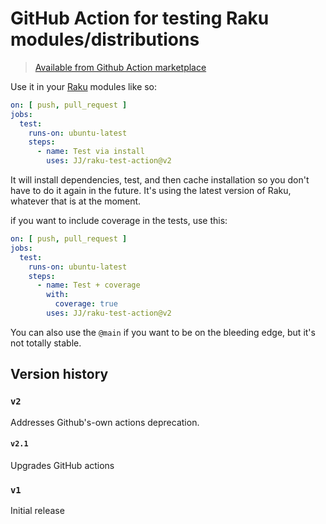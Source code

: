# GitHub Action for testing Raku modules/distributions

> [Available from Github Action marketplace](https://github.com/marketplace/actions/raku-test-action)

Use it in your [Raku](https://raku.org) modules like so:

```yaml
on: [ push, pull_request ]
jobs:
  test:
    runs-on: ubuntu-latest
    steps:
      - name: Test via install
        uses: JJ/raku-test-action@v2
```

It will install dependencies, test, and then cache installation so you don't
have to do it again in the future. It's using the latest version of Raku,
whatever that is at the moment.

if you want to include coverage in the tests, use this:


```yaml
on: [ push, pull_request ]
jobs:
  test:
    runs-on: ubuntu-latest
    steps:
      - name: Test + coverage
        with:
          coverage: true
        uses: JJ/raku-test-action@v2
```

You can also use the `@main` if you want to be on the bleeding edge, but it's
not totally stable.

## Version history

### `v2`

Addresses Github's-own actions deprecation.

#### `v2.1`

Upgrades GitHub actions

### `v1`

Initial release
